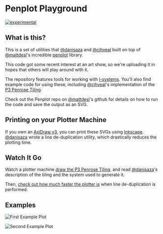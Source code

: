 # Penplot Playground

[![experimental](http://badges.github.io/stability-badges/dist/experimental.svg)](http://github.com/badges/stability-badges)

## What is this?

This is a set of utilities that [@danisaza](https://github.com/danisaza) and [@cjhveal](https://github.com/cjhveal) built on top of [@mattdesl](https://github.com/mattdesl)'s incredible [penplot](https://github.com/mattdesl/penplot) library.

This code got some recent interest at an art show, so we're uploading it in hopes that others will play around with it.

The repository features tools for working with [l-systems](https://en.wikipedia.org/wiki/L-system). You'll also find example code for using these, including [@cjhveal](https://github.com/cjhveal)'s implementation of the [P3 Penrose Tiling](https://en.wikipedia.org/wiki/Penrose_tiling#Rhombus_tiling_(P3)).

Check out the Penplot repo on [@mattdesl](https://github.com/mattdesl)'s github for details on how to run the code and save the output as an SVG.

## Printing on your Plotter Machine

If you own an [AxiDraw v3](https://shop.evilmadscientist.com/productsmenu/846), you can print these SVGs using [Inkscape](https://inkscape.org/en/). [@danisaza](https://github.com/danisaza) wrote a line de-duplication utility, which drastically reduces the plotting time.

## Watch It Go

Watch a plotter machine [draw the P3 Penrose Tiling](https://www.instagram.com/p/Bfp0hATFzfm/?taken-by=dannysaza), and read [@danisaza](https://github.com/danisaza)'s description of the tiling and the system used to generate it.

Then, [check out how much faster the plotter is](https://www.instagram.com/p/BgS4MkeDEt0/?taken-by=dannysaza) when line de-duplication is performed.


## Examples

![First Example Plot](https://scontent-msp1-1.cdninstagram.com/vp/ee1fbec90fd8c5658b85b2bfde4782f9/5E41854A/t51.2885-15/e35/31449167_2160501457517061_4944039856331292672_n.jpg?_nc_ht=scontent-msp1-1.cdninstagram.com&amp;_nc_cat=109)

![Second Example Plot](https://scontent-msp1-1.cdninstagram.com/vp/b25d3dc29b84d92b5155f038d366d7ee/5E643581/t51.2885-15/e35/31261355_466744463760715_6277827866906329088_n.jpg?_nc_ht=scontent-msp1-1.cdninstagram.com&amp;_nc_cat=107)
